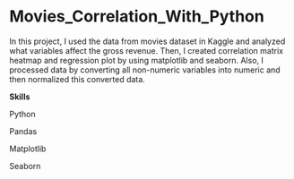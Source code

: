 # Movies_Correlation_With_Python
In this project, I used the data from movies dataset in Kaggle and analyzed what variables affect the gross revenue. 
Then, I created correlation matrix heatmap and regression plot by using matplotlib and seaborn. 
Also, I processed data by converting all non-numeric variables into numeric and then normalized this converted data. 

**Skills**

Python

Pandas

Matplotlib

Seaborn
